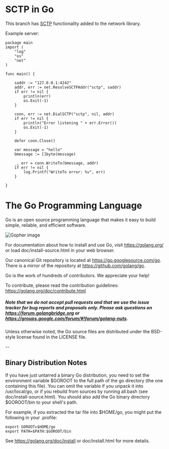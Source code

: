 # SCTP in Go

This branch has [SCTP](https://en.wikipedia.org/wiki/Stream_Control_Transmission_Protocol) functionality added to the network library.

Example server:

```golang
package main
import (
	"log"
	"os"
	"net"
)

func main() {

	saddr := "127.0.0.1:4242"
	addr, err := net.ResolveSCTPAddr("sctp", saddr)
	if err != nil {
		println(err)
		os.Exit(-1)
	}

	conn, err := net.DialSCTP("sctp", nil, addr)
	if err != nil {
		println("Error listening " + err.Error())
		os.Exit(-1)
	}

	defer conn.Close()

	var message = "hello"
	bmessage := []byte(message)

	_, err = conn.WriteTo(bmessage, addr)
	if err != nil {
		log.Printf("WriteTo error: %v", err)
	}

}
```

# The Go Programming Language

Go is an open source programming language that makes it easy to build simple,
reliable, and efficient software.

![Gopher image](doc/gopher/fiveyears.jpg)

For documentation about how to install and use Go,
visit https://golang.org/ or load doc/install-source.html
in your web browser.

Our canonical Git repository is located at https://go.googlesource.com/go.
There is a mirror of the repository at https://github.com/golang/go.

Go is the work of hundreds of contributors. We appreciate your help!

To contribute, please read the contribution guidelines:
	https://golang.org/doc/contribute.html

##### Note that we do not accept pull requests and that we use the issue tracker for bug reports and proposals only. Please ask questions on https://forum.golangbridge.org or https://groups.google.com/forum/#!forum/golang-nuts.

Unless otherwise noted, the Go source files are distributed
under the BSD-style license found in the LICENSE file.

--

## Binary Distribution Notes

If you have just untarred a binary Go distribution, you need to set
the environment variable $GOROOT to the full path of the go
directory (the one containing this file).  You can omit the
variable if you unpack it into /usr/local/go, or if you rebuild
from sources by running all.bash (see doc/install-source.html).
You should also add the Go binary directory $GOROOT/bin
to your shell's path.

For example, if you extracted the tar file into $HOME/go, you might
put the following in your .profile:

	export GOROOT=$HOME/go
	export PATH=$PATH:$GOROOT/bin

See https://golang.org/doc/install or doc/install.html for more details.
